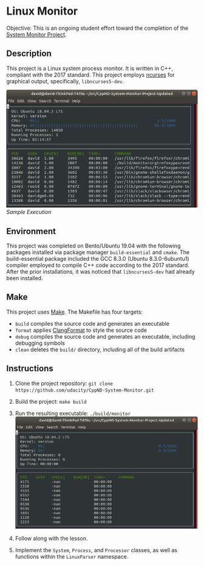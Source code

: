 # Linux Monitor
<!-- TODO: Replace statement below with:
This is a student completion of ...
-->
Objective: This is an ongoing student effort toward the completion of the [System Monitor Project](https://github.com/udacity/CppND-System-Monitor).

## Description
This project is a Linux system process monitor. It is written in C++, compliant with the 2017 standard. This project employs [ncurses](https://www.gnu.org/software/ncurses/) for graphical output, specifically, `libncurses5-dev`.

<!-- TODO: Replace image below with one of your own. -->
![System Monitor](images/monitor.png)<br>
*Sample Execution*

## Environment
This project was completed on Bento/Ubuntu 19.04 with the following packages installed via package manager `build-essential` and `cmake`. The build-essential package included the GCC 8.3.0 (Ubuntu 8.3.0-6ubuntu1) compiler employed to compile C++ code according to the 2017 standard. After the prior installations, it was noticed that `libncurses5-dev` had already been installed.
<!--
  libncursesw5 is possibly an error. I have built and executed the program without error and only libncurses5 installed.
 -->

## Make
This project uses [Make](https://www.gnu.org/software/make/). The Makefile has four targets:
* `build` compiles the source code and generates an executable
* `format` applies [ClangFormat](https://clang.llvm.org/docs/ClangFormat.html) to style the source code
* `debug` compiles the source code and generates an executable, including debugging symbols
* `clean` deletes the `build/` directory, including all of the build artifacts

## Instructions

1. Clone the project repository: `git clone https://github.com/udacity/CppND-System-Monitor.git`

2. Build the project: `make build`

3. Run the resulting executable: `./build/monitor`
![Starting System Monitor](images/starting_monitor.png)

4. Follow along with the lesson.

5. Implement the `System`, `Process`, and `Processor` classes, as well as functions within the `LinuxParser` namespace.
